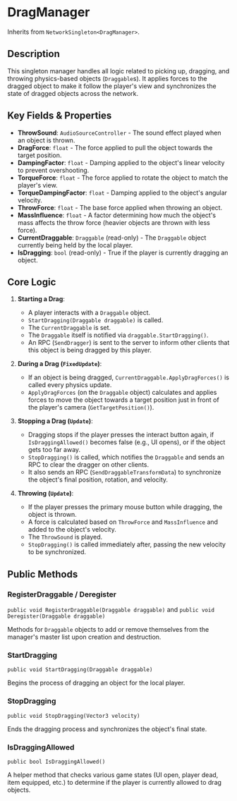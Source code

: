 # DragManager

Inherits from `NetworkSingleton<DragManager>`.

## Description

This singleton manager handles all logic related to picking up, dragging, and throwing physics-based objects (`Draggable`s). It applies forces to the dragged object to make it follow the player's view and synchronizes the state of dragged objects across the network.

## Key Fields & Properties

-   **ThrowSound**: `AudioSourceController` - The sound effect played when an object is thrown.
-   **DragForce**: `float` - The force applied to pull the object towards the target position.
-   **DampingFactor**: `float` - Damping applied to the object's linear velocity to prevent overshooting.
-   **TorqueForce**: `float` - The force applied to rotate the object to match the player's view.
-   **TorqueDampingFactor**: `float` - Damping applied to the object's angular velocity.
-   **ThrowForce**: `float` - The base force applied when throwing an object.
-   **MassInfluence**: `float` - A factor determining how much the object's mass affects the throw force (heavier objects are thrown with less force).
-   **CurrentDraggable**: `Draggable` (read-only) - The `Draggable` object currently being held by the local player.
-   **IsDragging**: `bool` (read-only) - True if the player is currently dragging an object.

## Core Logic

1.  **Starting a Drag**:
    -   A player interacts with a `Draggable` object.
    -   `StartDragging(Draggable draggable)` is called.
    -   The `CurrentDraggable` is set.
    -   The `Draggable` itself is notified via `draggable.StartDragging()`.
    -   An RPC (`SendDragger`) is sent to the server to inform other clients that this object is being dragged by this player.

2.  **During a Drag (`FixedUpdate`)**:
    -   If an object is being dragged, `CurrentDraggable.ApplyDragForces()` is called every physics update.
    -   `ApplyDragForces` (on the `Draggable` object) calculates and applies forces to move the object towards a target position just in front of the player's camera (`GetTargetPosition()`).

3.  **Stopping a Drag (`Update`)**:
    -   Dragging stops if the player presses the interact button again, if `IsDraggingAllowed()` becomes false (e.g., UI opens), or if the object gets too far away.
    -   `StopDragging()` is called, which notifies the `Draggable` and sends an RPC to clear the dragger on other clients.
    -   It also sends an RPC (`SendDraggableTransformData`) to synchronize the object's final position, rotation, and velocity.

4.  **Throwing (`Update`)**:
    -   If the player presses the primary mouse button while dragging, the object is thrown.
    -   A force is calculated based on `ThrowForce` and `MassInfluence` and added to the object's velocity.
    -   The `ThrowSound` is played.
    -   `StopDragging()` is called immediately after, passing the new velocity to be synchronized.

## Public Methods

### RegisterDraggable / Deregister
`public void RegisterDraggable(Draggable draggable)` and `public void Deregister(Draggable draggable)`

Methods for `Draggable` objects to add or remove themselves from the manager's master list upon creation and destruction.

### StartDragging
`public void StartDragging(Draggable draggable)`

Begins the process of dragging an object for the local player.

### StopDragging
`public void StopDragging(Vector3 velocity)`

Ends the dragging process and synchronizes the object's final state.

### IsDraggingAllowed
`public bool IsDraggingAllowed()`

A helper method that checks various game states (UI open, player dead, item equipped, etc.) to determine if the player is currently allowed to drag objects.
